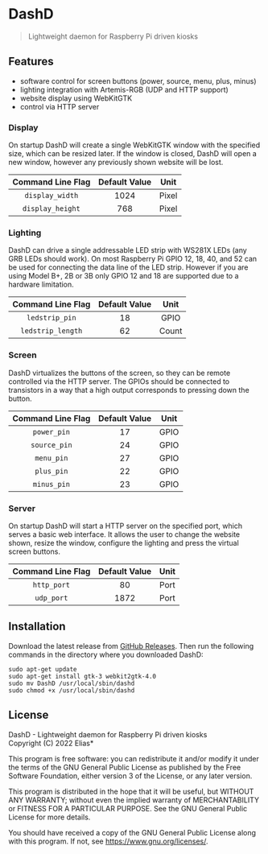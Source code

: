 # DashD
> Lightweight daemon for Raspberry Pi driven kiosks

## Features
  - software control for screen buttons (power, source, menu, plus, minus)
  - lighting integration with Artemis-RGB (UDP and HTTP support)
  - website display using WebKitGTK
  - control via HTTP server

### Display
On startup DashD will create a single WebKitGTK window with the specified size, which can be resized later. If the window is closed, DashD will open a new window, however any previously shown website will be lost.

| Command Line Flag | Default Value | Unit  |
| :---------------: | :-----------: | :---: |
|  `display_width`  |     1024      | Pixel |
| `display_height`  |      768      | Pixel |

### Lighting
DashD can drive a single addressable LED strip with WS281X LEDs (any GRB LEDs should work). On most Raspberry Pi GPIO 12, 18, 40, and 52 can be used for connecting the data line of the LED strip. However if you are using Model B+, 2B or 3B only GPIO 12 and 18 are supported due to a hardware limitation.

| Command Line Flag | Default Value | Unit  |
| :---------------: | :-----------: | :---: |
|  `ledstrip_pin`   |      18       | GPIO  |
| `ledstrip_length` |      62       | Count |

### Screen
DashD virtualizes the buttons of the screen, so they can be remote controlled via the HTTP server. The GPIOs should be connected to transistors in a way that a high output corresponds to pressing down the button.

| Command Line Flag | Default Value | Unit  |
| :---------------: | :-----------: | :---: |
|    `power_pin`    |      17       | GPIO  |
|   `source_pin`    |      24       | GPIO  |
|    `menu_pin`     |      27       | GPIO  |
|    `plus_pin`     |      22       | GPIO  |
|    `minus_pin`    |      23       | GPIO  |

### Server
On startup DashD will start a HTTP server on the specified port, which serves a basic web interface. It allows the user to change the website shown, resize the window, configure the lighting and press the virtual screen buttons.

| Command Line Flag | Default Value | Unit  |
| :---------------: | :-----------: | :---: |
|    `http_port`    |      80       | Port  |
|    `udp_port`     |     1872      | Port  |

## Installation
Download the latest release from [GitHub Releases](https://github.com/EliasStar/DashD/releases/latest). Then run the following commands in the directory where you downloaded DashD:
``` shell
sudo apt-get update
sudo apt-get install gtk-3 webkit2gtk-4.0
sudo mv DashD /usr/local/sbin/dashd
sudo chmod +x /usr/local/sbin/dashd
```

## License
DashD - Lightweight daemon for Raspberry Pi driven kiosks <br>
Copyright (C) 2022 Elias*

This program is free software: you can redistribute it and/or modify
it under the terms of the GNU General Public License as published by
the Free Software Foundation, either version 3 of the License, or
any later version.

This program is distributed in the hope that it will be useful,
but WITHOUT ANY WARRANTY; without even the implied warranty of
MERCHANTABILITY or FITNESS FOR A PARTICULAR PURPOSE.  See the
GNU General Public License for more details.

You should have received a copy of the GNU General Public License
along with this program. If not, see <https://www.gnu.org/licenses/>.
